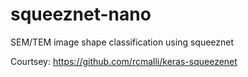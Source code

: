 # squeeznet-nano
SEM/TEM image shape classification using squeeznet

Courtsey: https://github.com/rcmalli/keras-squeezenet
